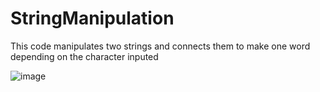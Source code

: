 # StringManipulation
This code manipulates two strings and connects them to make one word depending on the character inputed

![image](https://github.com/ayocloudi/StringManipulation/assets/126922387/e5663f1d-91ad-4ed4-8253-73b7488fb8c5)

